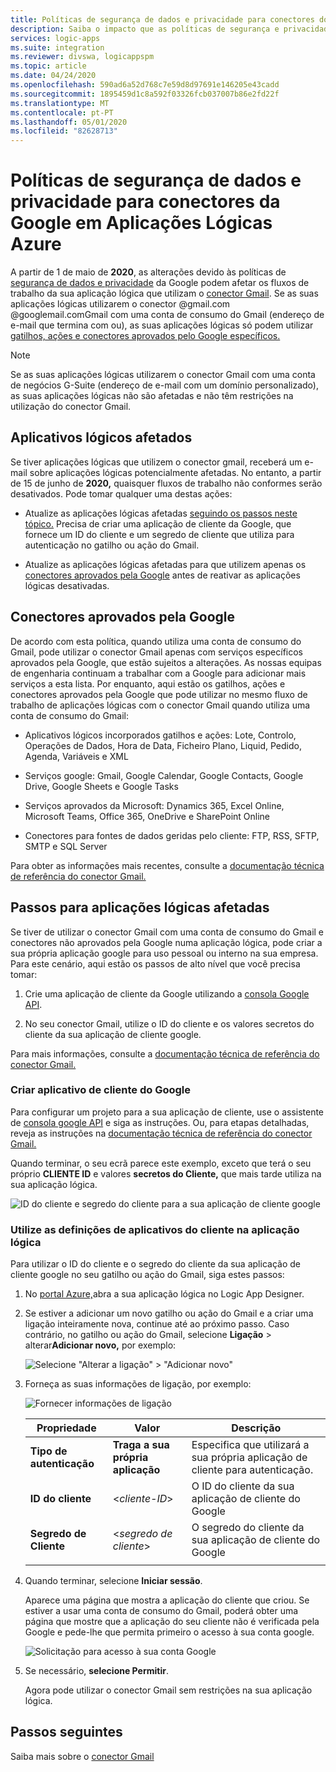```yaml
---
title: Políticas de segurança de dados e privacidade para conectores do Google
description: Saiba o impacto que as políticas de segurança e privacidade do Google têm nos conectores do Google, como o Gmail, nas Aplicações Lógicas Do Azure
services: logic-apps
ms.suite: integration
ms.reviewer: divswa, logicappspm
ms.topic: article
ms.date: 04/24/2020
ms.openlocfilehash: 590ad6a52d768c7e59d8d97691e146205e43cadd
ms.sourcegitcommit: 1895459d1c8a592f03326fcb037007b86e2fd22f
ms.translationtype: MT
ms.contentlocale: pt-PT
ms.lasthandoff: 05/01/2020
ms.locfileid: "82628713"
---
```

# <a name="data-security-and-privacy-policies-for-google-connectors-in-azure-logic-apps"></a>Políticas de segurança de dados e privacidade para conectores da Google em Aplicações Lógicas Azure

A partir de 1 de maio de **2020**, as alterações devido às políticas de [segurança de dados e privacidade](https://www.blog.google/technology/safety-security/project-strobe/) da Google podem afetar os fluxos de trabalho da sua aplicação lógica que utilizam o [conector Gmail](https://docs.microsoft.com/connectors/gmail/). Se as suas aplicações lógicas utilizarem o conector @gmail.com @googlemail.comGmail com uma conta de consumo do Gmail (endereço de e-mail que termina com ou), as suas aplicações lógicas só podem utilizar [gatilhos, ações e conectores aprovados pelo Google específicos.](#approved-connectors) 

> [!NOTE]
> Se as suas aplicações lógicas utilizarem o conector Gmail com uma conta de negócios G-Suite (endereço de e-mail com um domínio personalizado), as suas aplicações lógicas não são afetadas e não têm restrições na utilização do conector Gmail.

## <a name="affected-logic-apps"></a>Aplicativos lógicos afetados

Se tiver aplicações lógicas que utilizem o conector gmail, receberá um e-mail sobre aplicações lógicas potencialmente afetadas. No entanto, a partir de 15 de junho de **2020,** quaisquer fluxos de trabalho não conformes serão desativados. Pode tomar qualquer uma destas ações:

* Atualize as aplicações lógicas afetadas [seguindo os passos neste tópico.](#update-affected-workflows) Precisa de criar uma aplicação de cliente da Google, que fornece um ID do cliente e um segredo de cliente que utiliza para autenticação no gatilho ou ação do Gmail.

* Atualize as aplicações lógicas afetadas para que utilizem apenas os [conectores aprovados pela Google](#approved-connectors) antes de reativar as aplicações lógicas desativadas.

<a name="approved-connectors"></a>

## <a name="google-approved-connectors"></a>Conectores aprovados pela Google

De acordo com esta política, quando utiliza uma conta de consumo do Gmail, pode utilizar o conector Gmail apenas com serviços específicos aprovados pela Google, que estão sujeitos a alterações. As nossas equipas de engenharia continuam a trabalhar com a Google para adicionar mais serviços a esta lista. Por enquanto, aqui estão os gatilhos, ações e conectores aprovados pela Google que pode utilizar no mesmo fluxo de trabalho de aplicações lógicas com o conector Gmail quando utiliza uma conta de consumo do Gmail:

* Aplicativos lógicos incorporados gatilhos e ações: Lote, Controlo, Operações de Dados, Hora de Data, Ficheiro Plano, Liquid, Pedido, Agenda, Variáveis e XML

* Serviços google: Gmail, Google Calendar, Google Contacts, Google Drive, Google Sheets e Google Tasks

* Serviços aprovados da Microsoft: Dynamics 365, Excel Online, Microsoft Teams, Office 365, OneDrive e SharePoint Online

* Conectores para fontes de dados geridas pelo cliente: FTP, RSS, SFTP, SMTP e SQL Server

Para obter as informações mais recentes, consulte a [documentação técnica de referência do conector Gmail.](https://docs.microsoft.com/connectors/gmail/)

<a name="update-affected-workflows"></a>

## <a name="steps-for-affected-logic-apps"></a>Passos para aplicações lógicas afetadas

Se tiver de utilizar o conector Gmail com uma conta de consumo do Gmail e conectores não aprovados pela Google numa aplicação lógica, pode criar a sua própria aplicação google para uso pessoal ou interno na sua empresa. Para este cenário, aqui estão os passos de alto nível que você precisa tomar:

1. Crie uma aplicação de cliente da Google utilizando a [consola Google API](https://console.developers.google.com).

1. No seu conector Gmail, utilize o ID do cliente e os valores secretos do cliente da sua aplicação de cliente google.

Para mais informações, consulte a [documentação técnica de referência do conector Gmail.](https://docs.microsoft.com/connectors/gmail/#authentication-and-bring-your-own-application)

### <a name="create-google-client-app"></a>Criar aplicativo de cliente do Google

Para configurar um projeto para a sua aplicação de cliente, use o assistente de [consola google API](https://console.developers.google.com/start/api?id=gmail&credential=client_key) e siga as instruções. Ou, para etapas detalhadas, reveja as instruções na [documentação técnica de referência do conector Gmail.](https://docs.microsoft.com/connectors/gmail/#authentication-and-bring-your-own-application)

Quando terminar, o seu ecrã parece este exemplo, exceto que terá o seu próprio **CLIENTE ID** e valores **secretos do Cliente,** que mais tarde utiliza na sua aplicação lógica.

![ID do cliente e segredo do cliente para a sua aplicação de cliente google](./media/connectors-google-data-security-privacy-policy/google-api-console.png)

### <a name="use-client-app-settings-in-logic-app"></a>Utilize as definições de aplicativos do cliente na aplicação lógica

Para utilizar o ID do cliente e o segredo do cliente da sua aplicação de cliente google no seu gatilho ou ação do Gmail, siga estes passos:

1. No [portal Azure,](https://portal.azure.com)abra a sua aplicação lógica no Logic App Designer.

1. Se estiver a adicionar um novo gatilho ou ação do Gmail e a criar uma ligação inteiramente nova, continue até ao próximo passo. Caso contrário, no gatilho ou ação do Gmail, selecione **Ligação** > alterar**Adicionar novo,** por exemplo:

   ![Selecione "Alterar a ligação" > "Adicionar novo"](./media/connectors-google-data-security-privacy-policy/change-gmail-connection.png)

1. Forneça as suas informações de ligação, por exemplo:

   ![Fornecer informações de ligação](./media/connectors-google-data-security-privacy-policy/authentication-type-bring-your-own.png)

   | Propriedade | Valor | Descrição |
   |----------|-------|-------------|
   | **Tipo de autenticação** | **Traga a sua própria aplicação** | Especifica que utilizará a sua própria aplicação de cliente para autenticação. |
   | **ID do cliente** | <*cliente-ID*> | O ID do cliente da sua aplicação de cliente do Google |
   | **Segredo de Cliente** | <*segredo de cliente*> | O segredo do cliente da sua aplicação de cliente do Google |
   ||||

1. Quando terminar, selecione **Iniciar sessão**.

   Aparece uma página que mostra a aplicação do cliente que criou. Se estiver a usar uma conta de consumo do Gmail, poderá obter uma página que mostre que a aplicação do seu cliente não é verificada pela Google e pede-lhe que permita primeiro o acesso à sua conta google.

   ![Solicitação para acesso à sua conta Google](./media/connectors-google-data-security-privacy-policy/allow-access-authorized-domain.png)

1. Se necessário, **selecione Permitir**.

   Agora pode utilizar o conector Gmail sem restrições na sua aplicação lógica.

## <a name="next-steps"></a>Passos seguintes

Saiba mais sobre o [conector Gmail](https://docs.microsoft.com/connectors/gmail/)
